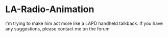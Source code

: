 # LA-Radio-Animation
I'm trying to make him act more like a LAPD handheld talkback. If you have any suggestions, please contact me on the forum
